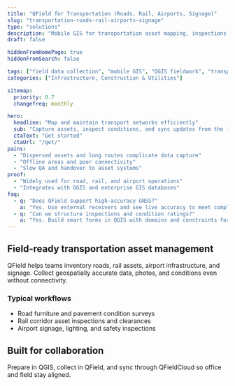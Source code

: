 ```yaml
---
title: "QField for Transportation (Roads, Rail, Airports, Signage)"
slug: "transportation-roads-rail-airports-signage"
type: "solutions"
description: "Mobile GIS for transportation asset mapping, inspections, and construction QA across roads, rail, and airports."
draft: false

hiddenFromHomePage: true
hiddenFromSearch: false

tags: ["field data collection", "mobile GIS", "QGIS fieldwork", "transportation mapping", "road inventory", "rail inspections", "airport signage"]
categories: ["Infrastructure, Construction & Utilities"]

sitemap:
  priority: 0.7
  changefreq: monthly

hero:
  headline: "Map and maintain transport networks efficiently"
  sub: "Capture assets, inspect conditions, and sync updates from the field with QField and QFieldCloud."
  ctaText: "Get started"
  ctaUrl: "/get/"
pains:
  - "Dispersed assets and long routes complicate data capture"
  - "Offline areas and poor connectivity"
  - "Slow QA and handover to asset systems"
proof:
  - "Widely used for road, rail, and airport operations"
  - "Integrates with QGIS and enterprise GIS databases"
faq:
  - q: "Does QField support high-accuracy GNSS?"
    a: "Yes. Use external receivers and see live accuracy to meet compliance tolerances."
  - q: "Can we structure inspections and condition ratings?"
    a: "Yes. Build smart forms in QGIS with domains and constraints for consistent inspections."
---
```


## Field-ready transportation asset management

QField helps teams inventory roads, rail assets, airport infrastructure, and signage. Collect geospatially accurate data, photos, and conditions even without connectivity.

### Typical workflows
- Road furniture and pavement condition surveys
- Rail corridor asset inspections and clearances
- Airport signage, lighting, and safety inspections

## Built for collaboration

Prepare in QGIS, collect in QField, and sync through QFieldCloud so office and field stay aligned.
